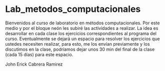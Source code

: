 # Lab_metodos_computacionales

Bienvenidos al curso de laboratorio en métodos computacionales. Por este medio y por el bloque neón les subiré las actividades a realizar. La idea es desarrollar en cada clase los ejercicios correspondientes al programa del curso. Eventualmente se dejará un espacio para resolver los ejercicios que ustedes necesiten realizar, para esto, me los envían previamente y los discutimos en la clase, podríamos dejar unos 30 min del final de la clase (cada 15 días) para este espacio.

John Erick Cabrera Ramirez
